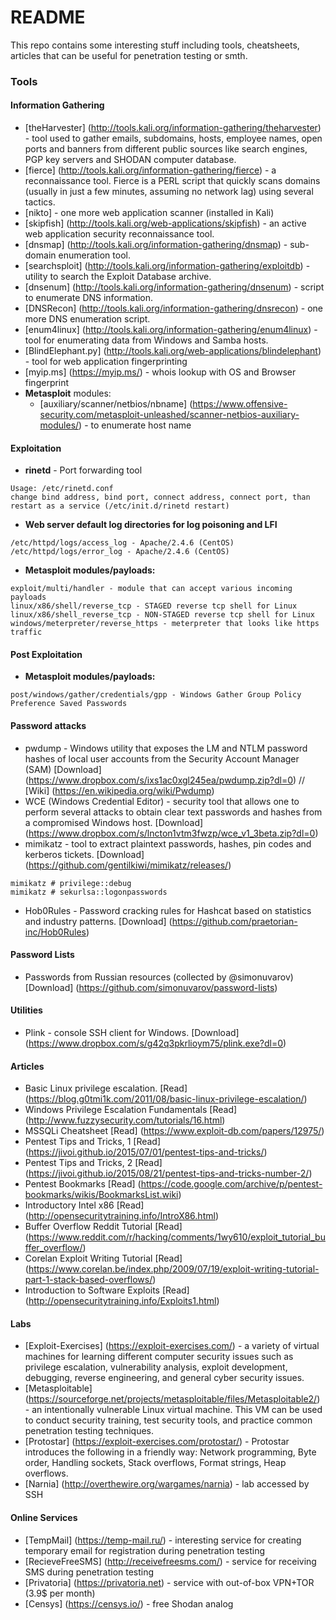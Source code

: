 # README
This repo contains some interesting stuff including tools, cheatsheets, articles that can be useful for penetration testing or smth.

### Tools

#### Information Gathering
* [theHarvester] (http://tools.kali.org/information-gathering/theharvester) - tool used to gather emails, subdomains, hosts, employee names, open ports and banners from different public sources like search engines, PGP key servers and SHODAN computer database.
* [fierce] (http://tools.kali.org/information-gathering/fierce) - a reconnaissance tool. Fierce is a PERL script that quickly scans domains (usually in just a few minutes, assuming no network lag) using several tactics.
* [nikto] - one more web application scanner (installed in Kali)
* [skipfish] (http://tools.kali.org/web-applications/skipfish) - an active web application security reconnaissance tool.
* [dnsmap] (http://tools.kali.org/information-gathering/dnsmap) - sub-domain enumeration tool.
* [searchsploit] (http://tools.kali.org/information-gathering/exploitdb) - utility to search the Exploit Database archive.
* [dnsenum] (http://tools.kali.org/information-gathering/dnsenum) - script to enumerate DNS information.
* [DNSRecon] (http://tools.kali.org/information-gathering/dnsrecon) - one more DNS enumeration script.
* [enum4linux] (http://tools.kali.org/information-gathering/enum4linux) - tool for enumerating data from Windows and Samba hosts.
* [BlindElephant.py] (http://tools.kali.org/web-applications/blindelephant) - tool for web application fingerprinting
* [myip.ms] (https://myip.ms/) - whois lookup with OS and Browser fingerprint
* **Metasploit** modules:
   * [auxiliary/scanner/netbios/nbname] (https://www.offensive-security.com/metasploit-unleashed/scanner-netbios-auxiliary-modules/) - to enumerate host name

#### Exploitation
* **rinetd** - Port forwarding tool
```
Usage: /etc/rinetd.conf
change bind address, bind port, connect address, connect port, than restart as a service (/etc/init.d/rinetd restart)
```

* **Web server default log directories for log poisoning and LFI**
```
/etc/httpd/logs/access_log - Apache/2.4.6 (CentOS)
/etc/httpd/logs/error_log - Apache/2.4.6 (CentOS)
```
* **Metasploit modules/payloads:**
```
exploit/multi/handler - module that can accept various incoming payloads
linux/x86/shell/reverse_tcp - STAGED reverse tcp shell for Linux
linux/x86/shell_reverse_tcp - NON-STAGED reverse tcp shell for Linux
windows/meterpreter/reverse_https - meterpreter that looks like https traffic
```

#### Post Exploitation
* **Metasploit modules/payloads:**
```
post/windows/gather/credentials/gpp - Windows Gather Group Policy Preference Saved Passwords
```

#### Password attacks
* pwdump - Windows utility that exposes the LM and NTLM password hashes of local user accounts from the Security Account Manager (SAM)
[Download] (https://www.dropbox.com/s/ixs1ac0xgl245ea/pwdump.zip?dl=0) //
[Wiki] (https://en.wikipedia.org/wiki/Pwdump)
* WCE (Windows Credential Editor) - security tool that allows one to perform several attacks to obtain clear text passwords and hashes from a compromised Windows host.
[Download] (https://www.dropbox.com/s/lncton1vtm3fwzp/wce_v1_3beta.zip?dl=0)
* mimikatz - tool to extract plaintext passwords, hashes, pin codes and kerberos tickets. [Download] (https://github.com/gentilkiwi/mimikatz/releases/)
```
mimikatz # privilege::debug
mimikatz # sekurlsa::logonpasswords
```

* Hob0Rules - Password cracking rules for Hashcat based on statistics and industry patterns. [Download] (https://github.com/praetorian-inc/Hob0Rules)

#### Password Lists
* Passwords from Russian resources (collected by @simonuvarov)
[Download] (https://github.com/simonuvarov/password-lists)

#### Utilities
* Plink - console SSH client for Windows.
[Download] (https://www.dropbox.com/s/g42q3pkrlioym75/plink.exe?dl=0)

#### Articles
* Basic Linux privilege escalation.
[Read] (https://blog.g0tmi1k.com/2011/08/basic-linux-privilege-escalation/)
* Windows Privilege Escalation Fundamentals
[Read] (http://www.fuzzysecurity.com/tutorials/16.html)
* MSSQLi Cheatsheet
[Read] (https://www.exploit-db.com/papers/12975/)
* Pentest Tips and Tricks, 1
[Read] (https://jivoi.github.io/2015/07/01/pentest-tips-and-tricks/)
* Pentest Tips and Tricks, 2
[Read] (https://jivoi.github.io/2015/08/21/pentest-tips-and-tricks-number-2/)
* Pentest Bookmarks 
[Read] (https://code.google.com/archive/p/pentest-bookmarks/wikis/BookmarksList.wiki)
* Introductory Intel x86
[Read] (http://opensecuritytraining.info/IntroX86.html)
* Buffer Overflow Reddit Tutorial
[Read] (https://www.reddit.com/r/hacking/comments/1wy610/exploit_tutorial_buffer_overflow/)
* Corelan Exploit Writing Tutorial
[Read] (https://www.corelan.be/index.php/2009/07/19/exploit-writing-tutorial-part-1-stack-based-overflows/)
* Introduction to Software Exploits
[Read] (http://opensecuritytraining.info/Exploits1.html)

#### Labs
* [Exploit-Exercises] (https://exploit-exercises.com/) - a variety of virtual machines for learning different computer security issues such as privilege escalation, vulnerability analysis, exploit development, debugging, reverse engineering, and general cyber security issues.
* [Metasploitable] (https://sourceforge.net/projects/metasploitable/files/Metasploitable2/) - an intentionally vulnerable Linux virtual machine. This VM can be used to conduct security training, test security tools, and practice common penetration testing techniques. 
* [Protostar] (https://exploit-exercises.com/protostar/) - Protostar introduces the following in a friendly way:
Network programming, Byte order, Handling sockets, Stack overflows, Format strings, Heap overflows.
* [Narnia] (http://overthewire.org/wargames/narnia) - lab accessed by SSH

#### Online Services
* [TempMail] (https://temp-mail.ru/) - interesting service for creating temporary email for registration during penetration testing
* [RecieveFreeSMS] (http://receivefreesms.com/) - service for receiving SMS during penetration testing
* [Privatoria] (https://privatoria.net) - service with out-of-box VPN+TOR (3.9$ per month)
* [Censys] (https://censys.io/) - free Shodan analog

